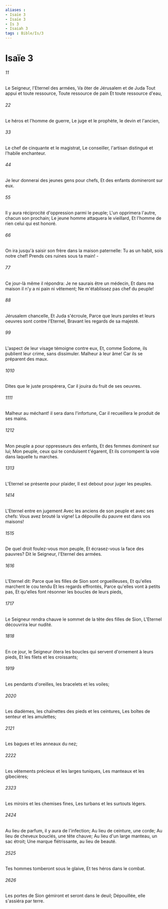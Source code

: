 ```yaml
---
aliases : 
- Isaïe 3
- Isaïe 3
- Is 3
- Isaiah 3
tags : Bible/Is/3
---
```


# Isaïe 3

###### 11
Le Seigneur, l'Eternel des armées, Va ôter de Jérusalem et de Juda Tout appui et toute ressource, Toute ressource de pain Et toute ressource d'eau,
###### 22
Le héros et l'homme de guerre, Le juge et le prophète, le devin et l'ancien,
###### 33
Le chef de cinquante et le magistrat, Le conseiller, l'artisan distingué et l'habile enchanteur.
###### 44
Je leur donnerai des jeunes gens pour chefs, Et des enfants domineront sur eux.
###### 55
Il y aura réciprocité d'oppression parmi le peuple; L'un opprimera l'autre, chacun son prochain; Le jeune homme attaquera le vieillard, Et l'homme de rien celui qui est honoré.
###### 66
On ira jusqu'à saisir son frère dans la maison paternelle: Tu as un habit, sois notre chef! Prends ces ruines sous ta main! -
###### 77
Ce jour-là même il répondra: Je ne saurais être un médecin, Et dans ma maison il n'y a ni pain ni vêtement; Ne m'établissez pas chef du peuple!
###### 88
Jérusalem chancelle, Et Juda s'écroule, Parce que leurs paroles et leurs oeuvres sont contre l'Eternel, Bravant les regards de sa majesté.
###### 99
L'aspect de leur visage témoigne contre eux, Et, comme Sodome, ils publient leur crime, sans dissimuler. Malheur à leur âme! Car ils se préparent des maux.
###### 1010
Dites que le juste prospérera, Car il jouira du fruit de ses oeuvres.
###### 1111
Malheur au méchant! il sera dans l'infortune, Car il recueillera le produit de ses mains.
###### 1212
Mon peuple a pour oppresseurs des enfants, Et des femmes dominent sur lui; Mon peuple, ceux qui te conduisent t'égarent, Et ils corrompent la voie dans laquelle tu marches.
###### 1313
L'Eternel se présente pour plaider, Il est debout pour juger les peuples.
###### 1414
L'Eternel entre en jugement Avec les anciens de son peuple et avec ses chefs: Vous avez brouté la vigne! La dépouille du pauvre est dans vos maisons!
###### 1515
De quel droit foulez-vous mon peuple, Et écrasez-vous la face des pauvres? Dit le Seigneur, l'Eternel des armées.
###### 1616
L'Eternel dit: Parce que les filles de Sion sont orgueilleuses, Et qu'elles marchent le cou tendu Et les regards effrontés, Parce qu'elles vont à petits pas, Et qu'elles font résonner les boucles de leurs pieds,
###### 1717
Le Seigneur rendra chauve le sommet de la tête des filles de Sion, L'Eternel découvrira leur nudité.
###### 1818
En ce jour, le Seigneur ôtera les boucles qui servent d'ornement à leurs pieds, Et les filets et les croissants;
###### 1919
Les pendants d'oreilles, les bracelets et les voiles;
###### 2020
Les diadèmes, les chaînettes des pieds et les ceintures, Les boîtes de senteur et les amulettes;
###### 2121
Les bagues et les anneaux du nez;
###### 2222
Les vêtements précieux et les larges tuniques, Les manteaux et les gibecières;
###### 2323
Les miroirs et les chemises fines, Les turbans et les surtouts légers.
###### 2424
Au lieu de parfum, il y aura de l'infection; Au lieu de ceinture, une corde; Au lieu de cheveux bouclés, une tête chauve; Au lieu d'un large manteau, un sac étroit; Une marque flétrissante, au lieu de beauté.
###### 2525
Tes hommes tomberont sous le glaive, Et tes héros dans le combat.
###### 2626
Les portes de Sion gémiront et seront dans le deuil; Dépouillée, elle s'assiéra par terre.
